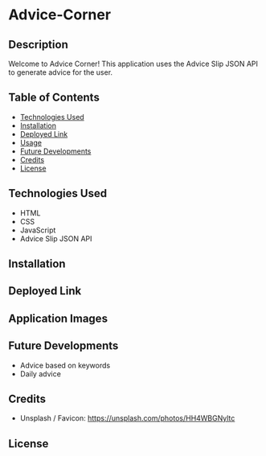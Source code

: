 # Advice-Corner

## Description
Welcome to Advice Corner! This application uses the Advice Slip JSON API to generate advice for the user.
## Table of Contents
* [Technologies Used](#technologies-used)
* [Installation](#installation)
* [Deployed Link](#deployed-link)
* [Usage](#usage)
* [Future Developments](#future-developments)
* [Credits](#credits)
* [License](#license)

## Technologies Used
* HTML
* CSS
* JavaScript
* Advice Slip JSON API

## Installation
## Deployed Link
## Application Images
## Future Developments
* Advice based on keywords
* Daily advice
## Credits
* Unsplash / Favicon: https://unsplash.com/photos/HH4WBGNyltc
## License